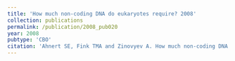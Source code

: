 ```yaml
---
title: 'How much non-coding DNA do eukaryotes require? 2008'
collection: publications
permalink: /publication/2008_pub020
year: 2008
pubtype: 'CBO'
citation: 'Ahnert SE, Fink TMA and Zinovyev A. How much non-coding DNA do eukaryotes require? 2008. <i>Journal of Theoretical Biology</i> <b>252</b>(4):587-592.'
---
```

